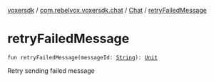 [voxersdk](../../index.md) / [com.rebelvox.voxersdk.chat](../index.md) / [Chat](index.md) / [retryFailedMessage](./retry-failed-message.md)

# retryFailedMessage

`fun retryFailedMessage(messageId: `[`String`](https://kotlinlang.org/api/latest/jvm/stdlib/kotlin/-string/index.html)`): `[`Unit`](https://kotlinlang.org/api/latest/jvm/stdlib/kotlin/-unit/index.html)

Retry sending failed message

